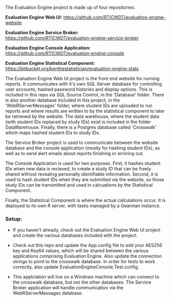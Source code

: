 The Evaluation Engine project is made up of four repositories:

**Evaluation Engine Web UI:**
https://github.com/RTICWDT/evaluation-engine-website

**Evaluation Engine Service Broker:**
https://github.com/RTICWDT/evaluation-engine-service-broker

**Evaluation Engine Console Application:**
https://github.com/RTICWDT/evaluation-engine-console

**Evaluation Engine Statistical Component:**
https://bitbucket.org/benthestatistician/evaluation-engine-stats

The Evaluation Engine Web UI project is the front end website for running reports. It communicates with it's own SQL Server database for controlling user accounts, hashed password histories and display options. This is included in this repo via SQL Source Control, in the 'Database' folder. There is also another database included in this project, in the 'WebRServerMessages' folder, where student IDs are uploaded to run reports and where results are written to by the statistical component to later be retrieved by the website. The data warehouse, where the student data (with student IDs replaced by study IDs) exist is included in the folder DataWarehouse. Finally, there is a Postgres database called 'Crosswalk' which maps hashed student IDs to study IDs.

The Service Broker project is used to communicate between the website database and the console application (mostly for hashing student IDs), as well as to send alert emails about reports finishing or erroring out. 

The Console Application is used for two purposes. First, it hashes student IDs when new data is recieved, to create a study ID that can be freely shared without revealing personally identifiable information. Second, it is used to hash student IDs when they are submitted via the website, so those study IDs can be transmitted and used in calcuations by the Statistical Component. 

Finally, the Statistical Component is where the actual calculations occur. It is deployed to its own R server, with tasks managed by a Gearman instance.

### Setup:
* If you haven't already, check out the Evaluation Engine Web UI project and create the various databases included with the project.

* Check out this repo and update the App.config file to add your AES256 key and Key64 values, which will be shared between the various applications comprising Evaluation Engine. Also update the connection strings to point to the crosswalk database. In order for tests to work correctly, also update EvaluationEngineConsole.Test.config.

* This applciation will live on a Windows machine which can connect to the crosswalk database, but not the other databases. The Service Broker application will handle communication via the WebRServerMessages database.